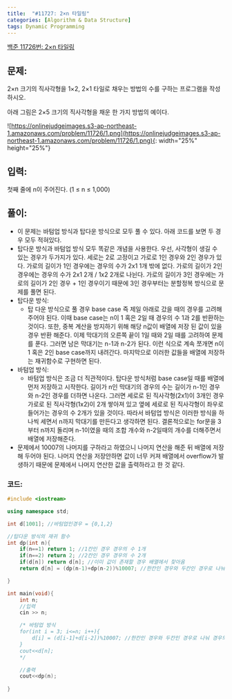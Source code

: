 ```yaml
---
title:  "#11727: 2×n 타일링"
categories: [Algorithm & Data Structure]
tags: Dynamic Programming
---
```


[백준 11726번: 2×n 타일링](https://www.acmicpc.net/problem/11726)

## 문제:

2×n 크기의 직사각형을 1×2, 2×1 타일로 채우는 방법의 수를 구하는 프로그램을 작성하시오.

아래 그림은 2×5 크기의 직사각형을 채운 한 가지 방법의 예이다.

![https://onlinejudgeimages.s3-ap-northeast-1.amazonaws.com/problem/11726/1.png](https://onlinejudgeimages.s3-ap-northeast-1.amazonaws.com/problem/11726/1.png){: width="25%" height="25%"}

## 입력:

첫째 줄에 n이 주어진다. (1 ≤ n ≤ 1,000)

## 풀이:

- 이 문제는 바텀업 방식과 탑다운 방식으로 모두 풀 수 있다. 아래 코드를 보면 두 경우 모두 적혀있다.
- 탑다운 방식과 바텀업 방식 모두 똑같은 개념을 사용한다. 우선, 사각형이 생길 수 있는 경우가 두가지가 있다. 세로는 2로 고정이고 가로로 1인 경우와 2인 경우가 있다.  가로의 길이가 1인 경우에는 경우의 수가 2x1 1개 밖에 없다. 가로의 길이가 2인 경우에는 경우의 수가 2x1 2개 / 1x2 2개로 나뉜다. 가로의 길이가 3인 경우에는 가로의 길이가 2인 경우 + 1인 경우이기 때문에  3인 경우부터는 분할정복 방식으로 문제를 풀면 된다.
- 탑다운 방식:
    - 탑 다운 방식으로 풀 경우 base case 즉 제일 아래로 갔을 때의 경우를 고려해주어야 된다. 이때 base case는 n이 1 혹은 2일 때 경우의 수 1과 2를 반환하는 것이다. 또한, 중복 계산을 방지하기 위해 해당 n값이 배열에 저장 된 값이 있을 경우 반환 해준다. 이제 막대기의 오른쪽 끝이 1일 때와 2일 때를 고려하여 문제를 푼다. 그러면 남은 막대기는 n-1과 n-2가 된다. 이런 식으로 계속 쪼개면 n이 1 혹은 2인 base case까지 내려간다. 마지막으로 이러한 값들을 배열에 저장하는 재귀함수로 구현하면 된다.
- 바텀업 방식:
    - 바텀업 방식은 조금 더 직관적이다. 탑다운 방식처럼 base case일 때를 배열에 먼저 저장하고 시작한다. 길이가 n인 막대기의 경우의 수는 길이가 n-1인 경우와 n-2인 경우를 더하면 나온다. 그러면 세로로 된 직사각형(2x1)이 3개인 경우 가로로 된 직사각형(1x2)이 2개 쌓아져 있고 옆에 세로로 된 직사각형이 좌우로 들어가는 경우의 수 2개가 있을 것이다. 따라서 바텀업 방식은 이러한 방식을 하나씩 세면서 n까지 막대기를 만든다고 생각하면 된다. 결론적으로는 for문을 3부터 n까지 돌리며 n-1이였을 때의 조합 개수와 n-2일때의 개수를 더해주면서 배열에 저장해준다.
- 문제에서 10007의 나머지를 구하라고 하였으니 나머지 연산을 해준 뒤 배열에 저장 해 두어야 된다. 나머지 연산을 저장안하면 값이 너무 커져 배열에서 overflow가 발생하기 때문에 문제에서 나머지 연산한 값을 출력하라고 한 것 같다.

### 코드:

```cpp
#include <iostream>

using namespace std;

int d[1001]; //바텀업인경우 = {0,1,2}

//탑다운 방식의 재귀 함수
int dp(int n){
	if(n==1) return 1; //1칸인 경우 경우의 수 1개
	if(n==2) return 2; //2칸인 경우 경우의 수 2개
	if(d[n]) return d[n]; //이미 값이 존재할 경우 배열에서 찾아옴
	return d[n] = (dp(n-1)+dp(n-2))%10007; //한칸인 경우와 두칸인 경우로 나눠 경우의 수 확인

}

int main(void){
	int n;
	//입력
	cin >> n;

	/* 바텀업 방식
	for(int i = 3; i<=n; i++){
		d[i] = (d[i-1]+d[i-2])%10007; //한칸인 경우와 두칸인 경우로 나눠 경우의 수 확인
	}
	cout<<d[n];
	*/

	//출력
	cout<<dp(n);
	
}
```